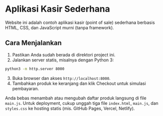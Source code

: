 # Aplikasi Kasir Sederhana

Website ini adalah contoh aplikasi kasir (point of sale) sederhana berbasis HTML, CSS, dan JavaScript murni (tanpa framework).

## Cara Menjalankan

1. Pastikan Anda sudah berada di direktori project ini.
2. Jalankan server statis, misalnya dengan Python 3:

```bash
python3 -m http.server 8000
```

3. Buka browser dan akses `http://localhost:8000`.
4. Tambahkan produk ke keranjang dan klik Checkout untuk simulasi pembayaran.

Anda bebas menambah atau mengubah daftar produk langsung di file `main.js`. Untuk deployment, cukup unggah tiga file `index.html`, `main.js`, dan `styles.css` ke hosting statis (mis. GitHub Pages, Vercel, Netlify).